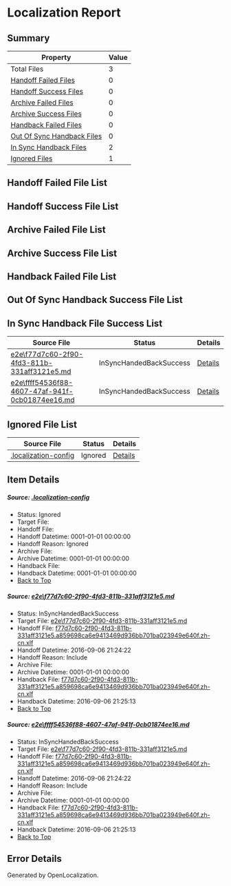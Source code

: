 # <a name='report-top'></a> Localization Report

## Summary
 Property | Value 
 -------- | ----- 
 Total Files | 3
[ Handoff Failed Files ](#handoff-failed-list)| 0
[ Handoff Success Files ](#handoff-success-list)| 0
[ Archive Failed Files ](#archive-failed-list)| 0
[ Archive Success Files ](#archive-success-list)| 0
[ Handback Failed Files ](#handback-failed-list)| 0
[ Out Of Sync Handback Files ](#outofsync-handback-success-list)| 0
[ In Sync Handback Files ](#insync-handback-success-list)| 2
[ Ignored Files ](#ignored-list)| 1

## <a name='handoff-failed-list'></a> Handoff Failed File List

## <a name='handoff-success-list'></a> Handoff Success File List

## <a name='archive-failed-list'></a> Archive Failed File List

## <a name='archive-success-list'></a> Archive Success File List

## <a name='handback-failed-list'></a> Handback Failed File List

## <a name='outofsync-handback-success-list'></a> Out Of Sync Handback Success File List

## <a name='insync-handback-success-list'></a> In Sync Handback File Success List
 Source File | Status | Details 
 ----------- | ------ | ------- 
 [e2e\f77d7c60-2f90-4fd3-811b-331aff3121e5.md](https://github.com/OpenLocalizationTestOrg/ol-test0/blob/52b5714e62c582bc37b818edcd0922e1d4469021/e2e/f77d7c60-2f90-4fd3-811b-331aff3121e5.md) | InSyncHandedBackSuccess | [Details](#9b82e965e16be83e5296fefe60b4f1ce2c6d86801)
 [e2e\ffff54536f88-4607-47af-941f-0cb01874ee16.md](https://github.com/OpenLocalizationTestOrg/ol-test0/blob/52b5714e62c582bc37b818edcd0922e1d4469021/e2e/ffff54536f88-4607-47af-941f-0cb01874ee16.md) | InSyncHandedBackSuccess | [Details](#9b82e965e16be83e5296fefe60b4f1ce2c6d86802)

## <a name='ignored-list'></a> Ignored File List
 Source File | Status | Details 
 ----------- | ------ | ------- 
 [.localization-config](https://github.com/OpenLocalizationTestOrg/ol-test0/blob/52b5714e62c582bc37b818edcd0922e1d4469021/.localization-config) | Ignored | [Details](#3d4f252ac210baf56311d7e97dcc2db10974dbd20)

## Item Details
##### <a name='3d4f252ac210baf56311d7e97dcc2db10974dbd20'></a> Source: [.localization-config](https://github.com/OpenLocalizationTestOrg/ol-test0/blob/52b5714e62c582bc37b818edcd0922e1d4469021/.localization-config)
* Status: Ignored
* Target File: 
* Handoff File: 
* Handoff Datetime: 0001-01-01 00:00:00
* Handoff Reason: Ignored
* Archive File: 
* Archive Datetime: 0001-01-01 00:00:00
* Handback File: 
* Handback Datetime: 0001-01-01 00:00:00
* [Back to Top](#report-top)

##### <a name='9b82e965e16be83e5296fefe60b4f1ce2c6d86801'></a> Source: [e2e\f77d7c60-2f90-4fd3-811b-331aff3121e5.md](https://github.com/OpenLocalizationTestOrg/ol-test0/blob/52b5714e62c582bc37b818edcd0922e1d4469021/e2e/f77d7c60-2f90-4fd3-811b-331aff3121e5.md)
* Status: InSyncHandedBackSuccess
* Target File: [e2e\f77d7c60-2f90-4fd3-811b-331aff3121e5.md](https://github.com/OpenLocalizationTestOrg/ol-test0-zhcn/blob/ad1c6a259bd4219f8d6bc6601f4d26cdb9ab2b8c/e2e/f77d7c60-2f90-4fd3-811b-331aff3121e5.md)
* Handoff File: [f77d7c60-2f90-4fd3-811b-331aff3121e5.a859698ca6e9413469d936bb701ba023949e640f.zh-cn.xlf](https://github.com/OpenLocalizationTestOrg/ol-test0-handoff/blob/f51d159b87670aadcee1a706ba5de5ddbbdb8a57/ol-handoff/OpenLocalizationTestOrg/ol-test0-zhcn/ci/ht/f77d7c60-2f90-4fd3-811b-331aff3121e5.a859698ca6e9413469d936bb701ba023949e640f.zh-cn.xlf)
* Handoff Datetime: 2016-09-06 21:24:22
* Handoff Reason: Include
* Archive File: 
* Archive Datetime: 0001-01-01 00:00:00
* Handback File: [f77d7c60-2f90-4fd3-811b-331aff3121e5.a859698ca6e9413469d936bb701ba023949e640f.zh-cn.xlf](https://github.com/OpenLocalizationTestOrg/ol-test0-handback/blob/cd7a18071c9d3f7bd22c043ea4488bde007c753b/ol-handback/OpenLocalizationTestOrg/ol-test0-zhcn/ci/ht/f77d7c60-2f90-4fd3-811b-331aff3121e5.a859698ca6e9413469d936bb701ba023949e640f.zh-cn.xlf)
* Handback Datetime: 2016-09-06 21:25:13
* [Back to Top](#report-top)

##### <a name='9b82e965e16be83e5296fefe60b4f1ce2c6d86802'></a> Source: [e2e\ffff54536f88-4607-47af-941f-0cb01874ee16.md](https://github.com/OpenLocalizationTestOrg/ol-test0/blob/52b5714e62c582bc37b818edcd0922e1d4469021/e2e/ffff54536f88-4607-47af-941f-0cb01874ee16.md)
* Status: InSyncHandedBackSuccess
* Target File: [e2e\f77d7c60-2f90-4fd3-811b-331aff3121e5.md](https://github.com/OpenLocalizationTestOrg/ol-test0-zhcn/blob/ad1c6a259bd4219f8d6bc6601f4d26cdb9ab2b8c/e2e/f77d7c60-2f90-4fd3-811b-331aff3121e5.md)
* Handoff File: [f77d7c60-2f90-4fd3-811b-331aff3121e5.a859698ca6e9413469d936bb701ba023949e640f.zh-cn.xlf](https://github.com/OpenLocalizationTestOrg/ol-test0-handoff/blob/f51d159b87670aadcee1a706ba5de5ddbbdb8a57/ol-handoff/OpenLocalizationTestOrg/ol-test0-zhcn/ci/ht/f77d7c60-2f90-4fd3-811b-331aff3121e5.a859698ca6e9413469d936bb701ba023949e640f.zh-cn.xlf)
* Handoff Datetime: 2016-09-06 21:24:22
* Handoff Reason: Include
* Archive File: 
* Archive Datetime: 0001-01-01 00:00:00
* Handback File: [f77d7c60-2f90-4fd3-811b-331aff3121e5.a859698ca6e9413469d936bb701ba023949e640f.zh-cn.xlf](https://github.com/OpenLocalizationTestOrg/ol-test0-handback/blob/cd7a18071c9d3f7bd22c043ea4488bde007c753b/ol-handback/OpenLocalizationTestOrg/ol-test0-zhcn/ci/ht/f77d7c60-2f90-4fd3-811b-331aff3121e5.a859698ca6e9413469d936bb701ba023949e640f.zh-cn.xlf)
* Handback Datetime: 2016-09-06 21:25:13
* [Back to Top](#report-top)


## Error Details

Generated by OpenLocalization.
